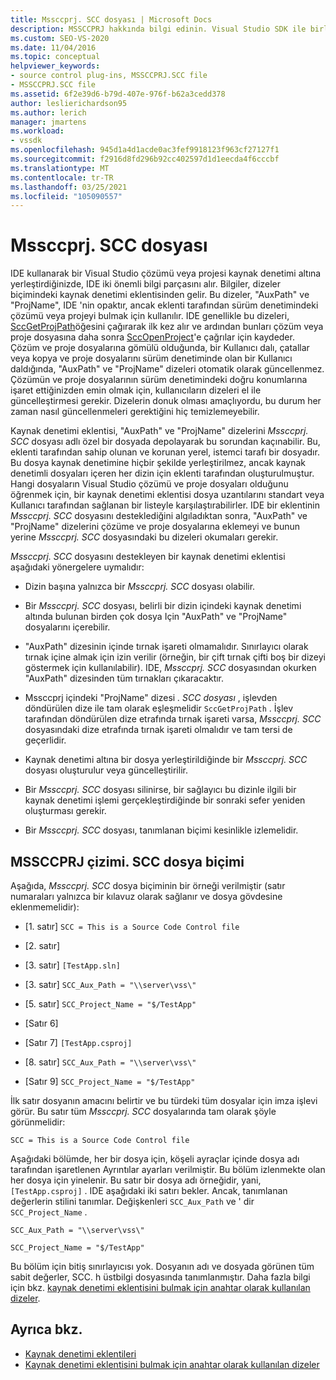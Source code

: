 ```yaml
---
title: Mssccprj. SCC dosyası | Microsoft Docs
description: MSSCCPRJ hakkında bilgi edinin. Visual Studio SDK ile birlikte çalışarak kaynak denetimi eklentisi tarafından kullanılan yerel, istemci tarafı bir dosya olan SCC dosyası.
ms.custom: SEO-VS-2020
ms.date: 11/04/2016
ms.topic: conceptual
helpviewer_keywords:
- source control plug-ins, MSSCCPRJ.SCC file
- MSSCCPRJ.SCC file
ms.assetid: 6f2e39d6-b79d-407e-976f-b62a3cedd378
author: leslierichardson95
ms.author: lerich
manager: jmartens
ms.workload:
- vssdk
ms.openlocfilehash: 945d1a4d1acde0ac3fef9918123f963cf27127f1
ms.sourcegitcommit: f2916d8fd296b92cc402597d1d1eecda4f6cccbf
ms.translationtype: MT
ms.contentlocale: tr-TR
ms.lasthandoff: 03/25/2021
ms.locfileid: "105090557"
---
```

# <a name="mssccprjscc-file"></a>Mssccprj. SCC dosyası
IDE kullanarak bir Visual Studio çözümü veya projesi kaynak denetimi altına yerleştirdiğinizde, IDE iki önemli bilgi parçasını alır. Bilgiler, dizeler biçimindeki kaynak denetimi eklentisinden gelir. Bu dizeler, "AuxPath" ve "ProjName", IDE 'nin opaktır, ancak eklenti tarafından sürüm denetimindeki çözümü veya projeyi bulmak için kullanılır. IDE genellikle bu dizeleri, [SccGetProjPath](../extensibility/sccgetprojpath-function.md)öğesini çağırarak ilk kez alır ve ardından bunları çözüm veya proje dosyasına daha sonra [SccOpenProject](../extensibility/sccopenproject-function.md)'e çağrılar için kaydeder. Çözüm ve proje dosyalarına gömülü olduğunda, bir Kullanıcı dalı, çatallar veya kopya ve proje dosyalarını sürüm denetiminde olan bir Kullanıcı daldığında, "AuxPath" ve "ProjName" dizeleri otomatik olarak güncellenmez. Çözümün ve proje dosyalarının sürüm denetimindeki doğru konumlarına işaret ettiğinizden emin olmak için, kullanıcıların dizeleri el ile güncelleştirmesi gerekir. Dizelerin donuk olması amaçlıyordu, bu durum her zaman nasıl güncellenmeleri gerektiğini hiç temizlemeyebilir.

 Kaynak denetimi eklentisi, "AuxPath" ve "ProjName" dizelerini *Mssccprj. SCC* dosyası adlı özel bir dosyada depolayarak bu sorundan kaçınabilir. Bu, eklenti tarafından sahip olunan ve korunan yerel, istemci tarafı bir dosyadır. Bu dosya kaynak denetimine hiçbir şekilde yerleştirilmez, ancak kaynak denetimli dosyaları içeren her dizin için eklenti tarafından oluşturulmuştur. Hangi dosyaların Visual Studio çözümü ve proje dosyaları olduğunu öğrenmek için, bir kaynak denetimi eklentisi dosya uzantılarını standart veya Kullanıcı tarafından sağlanan bir listeyle karşılaştırabilirler. IDE bir eklentinin *Mssccprj. SCC* dosyasını desteklediğini algıladıktan sonra, "AuxPath" ve "ProjName" dizelerini çözüme ve proje dosyalarına eklemeyi ve bunun yerine *Mssccprj. SCC* dosyasındaki bu dizeleri okumaları gerekir.

 *Mssccprj. SCC* dosyasını destekleyen bir kaynak denetimi eklentisi aşağıdaki yönergelere uymalıdır:

- Dizin başına yalnızca bir *Mssccprj. SCC* dosyası olabilir.

- Bir *Mssccprj. SCC* dosyası, belirli bir dizin içindeki kaynak denetimi altında bulunan birden çok dosya Için "AuxPath" ve "ProjName" dosyalarını içerebilir.

- "AuxPath" dizesinin içinde tırnak işareti olmamalıdır. Sınırlayıcı olarak tırnak içine almak için izin verilir (örneğin, bir çift tırnak çifti boş bir dizeyi göstermek için kullanılabilir). IDE, *Mssccprj. SCC* dosyasından okurken "AuxPath" dizesinden tüm tırnakları çıkaracaktır.

- Mssccprj içindeki "ProjName" dizesi *. SCC dosyası* , işlevden döndürülen dize ile tam olarak eşleşmelidir `SccGetProjPath` . İşlev tarafından döndürülen dize etrafında tırnak işareti varsa, *Mssccprj. SCC* dosyasındaki dize etrafında tırnak işareti olmalıdır ve tam tersi de geçerlidir.

- Kaynak denetimi altına bir dosya yerleştirildiğinde bir *Mssccprj. SCC* dosyası oluşturulur veya güncelleştirilir.

- Bir *Mssccprj. SCC* dosyası silinirse, bir sağlayıcı bu dizinle ilgili bir kaynak denetimi işlemi gerçekleştirdiğinde bir sonraki sefer yeniden oluşturması gerekir.

- Bir *Mssccprj. SCC* dosyası, tanımlanan biçimi kesinlikle izlemelidir.

## <a name="an-illustration-of-the-mssccprjscc-file-format"></a>MSSCCPRJ çizimi. SCC dosya biçimi
 Aşağıda, *Mssccprj. SCC* dosya biçiminin bir örneği verilmiştir (satır numaraları yalnızca bir kılavuz olarak sağlanır ve dosya gövdesine eklenmemelidir):

- [1. satır] `SCC = This is a Source Code Control file`

- [2. satır]

- [3. satır] `[TestApp.sln]`

- [3. satır] `SCC_Aux_Path = "\\server\vss\"`

- [5. satır] `SCC_Project_Name = "$/TestApp"`

- [Satır 6]

- [Satır 7] `[TestApp.csproj]`

- [8. satır] `SCC_Aux_Path = "\\server\vss\"`

- [Satır 9] `SCC_Project_Name = "$/TestApp"`

 İlk satır dosyanın amacını belirtir ve bu türdeki tüm dosyalar için imza işlevi görür. Bu satır tüm *Mssccprj. SCC* dosyalarında tam olarak şöyle görünmelidir:

 `SCC = This is a Source Code Control file`

 Aşağıdaki bölümde, her bir dosya için, köşeli ayraçlar içinde dosya adı tarafından işaretlenen Ayrıntılar ayarları verilmiştir. Bu bölüm izlenmekte olan her dosya için yinelenir. Bu satır bir dosya adı örneğidir, yani, `[TestApp.csproj]` . IDE aşağıdaki iki satırı bekler. Ancak, tanımlanan değerlerin stilini tanımlar. Değişkenleri `SCC_Aux_Path` ve ' dir `SCC_Project_Name` .

 `SCC_Aux_Path = "\\server\vss\"`

 `SCC_Project_Name = "$/TestApp"`

 Bu bölüm için bitiş sınırlayıcısı yok. Dosyanın adı ve dosyada görünen tüm sabit değerler, SCC. h üstbilgi dosyasında tanımlanmıştır. Daha fazla bilgi için bkz. [kaynak denetimi eklentisini bulmak için anahtar olarak kullanılan dizeler](../extensibility/strings-used-as-keys-for-finding-a-source-control-plug-in.md).

## <a name="see-also"></a>Ayrıca bkz.
- [Kaynak denetimi eklentileri](../extensibility/source-control-plug-ins.md)
- [Kaynak denetimi eklentisini bulmak için anahtar olarak kullanılan dizeler](../extensibility/strings-used-as-keys-for-finding-a-source-control-plug-in.md)
